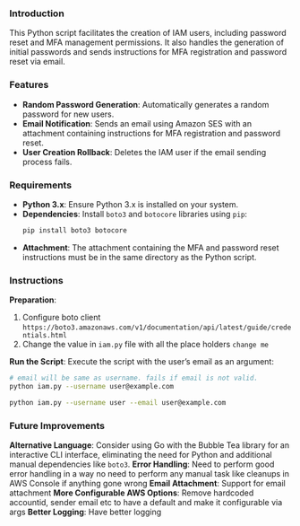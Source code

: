 ### Introduction

This Python script facilitates the creation of IAM users, including password reset and MFA management permissions. It also handles the generation of initial passwords and sends instructions for MFA registration and password reset via email.

### Features

- **Random Password Generation**: Automatically generates a random password for new users.
- **Email Notification**: Sends an email using Amazon SES with an attachment containing instructions for MFA registration and password reset.
- **User Creation Rollback**: Deletes the IAM user if the email sending process fails.

### Requirements

- **Python 3.x**: Ensure Python 3.x is installed on your system.
- **Dependencies**: Install `boto3` and `botocore` libraries using `pip`:
  ```bash
  pip install boto3 botocore
  ```
- **Attachment**: The attachment containing the MFA and password reset instructions must be in the same directory as the Python script.

### Instructions

**Preparation**:
1. Configure boto client `https://boto3.amazonaws.com/v1/documentation/api/latest/guide/credentials.html`
2. Change the value in `iam.py` file with all the place holders `change me`

**Run the Script**: Execute the script with the user’s email as an argument:
```bash
# email will be same as username. fails if email is not valid.
python iam.py --username user@example.com

python iam.py --username user --email user@example.com
```

### Future Improvements

**Alternative Language**: Consider using Go with the Bubble Tea library for an interactive CLI interface, eliminating the need for Python and additional manual dependencies like `boto3`.
**Error Handling**: Need to perform good error handling in a way no need to perform any manual task like cleanups in AWS Console if anything gone wrong
**Email Attachment**: Support for email attachment
**More Configurable AWS Options**: Remove hardcoded accountid, sender email etc to have a default and make it configurable via args
**Better Logging**: Have better logging
